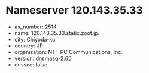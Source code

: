 # Nameserver 120.143.35.33

* as_number: 2514
* name: 120.143.35.33.static.zoot.jp.
* city: Chiyoda-ku
* country: JP
* organization: NTT PC Communications, Inc.
* version: dnsmasq-2.60
* dnssec: false

